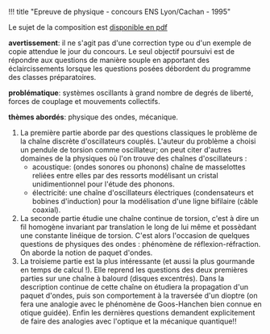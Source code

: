 !!! title "Epreuve de physique - concours ENS Lyon/Cachan - 1995"

Le sujet de la composition est [disponible en pdf](compo_physique_ensLC95.pdf)

**avertissement**: il ne s'agit pas d'une correction type ou d'un exemple de copie attendue le jour du concours. Le seul objectif poursuivi est de répondre aux questions de manière souple en apportant des éclaircissements lorsque les questions posées débordent du programme des classes préparatoires.

**problématique**: systèmes oscillants à grand nombre de degrés de liberté, forces de couplage et mouvements collectifs.

**thèmes abordés**: physique des ondes, mécanique.

1. La première partie aborde par des questions classiques le problème de la chaîne discrète d'oscillateurs couplés. L'auteur du problème a choisi un pendule de torsion comme oscillateur; on peut citer d'autres domaines de la physiques où l'on trouve des chaînes d'oscillateurs :
    - acoustique: (ondes sonores ou phonons) chaîne de masselottes reliées entre elles par des ressorts modélisant un cristal unidimentionnel pour l'étude des phonons.
    - électricité: une chaîne d'oscillateurs électriques (condensateurs et bobines d'induction) pour la modélisation d'une ligne bifilaire (câble coaxial).
2. La seconde partie étudie une chaîne continue de torsion, c'est à dire un fil homogène invariant par translation le long de lui même et possèdant une constante linéique de torsion. C'est alors l'occasion de quelques questions de physiques des ondes : phénomène de réflexion-réfraction. On aborde la notion de paquet d'ondes.
3. La troisieme partie est la plus intéressante (et aussi la plus gourmande en temps de calcul !). Elle reprend les questions des deux premières parties sur une chaîne à balourd (disques excentrés). Dans la description continue de cette chaîne on étudiera la propagation d'un paquet d'ondes, puis son comportement à la traversée d'un dioptre (on fera une analogie avec le phénomène de Goos-Hanchen bien connue en otique guidée). Enfin les dernières questions demandent explicitement de faire des analogies avec l'optique et la mécanique quantique!!


<!-- Table des matières: -->

<!-- - [Modes propres de torsion d'une chaîne discrète](modes_propres_torsion/index.md) -->

